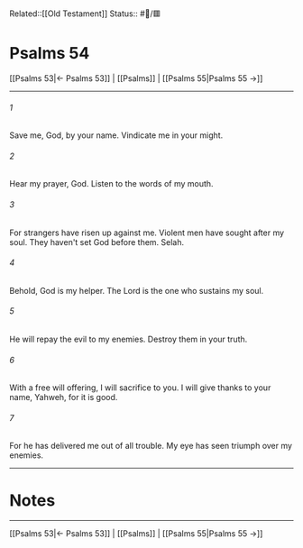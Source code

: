 Related::[[Old Testament]]
Status:: #📖/🟥
# Psalms 54

[[Psalms 53|← Psalms 53]] | [[Psalms]] | [[Psalms 55|Psalms 55 →]]
***



###### 1 
Save me, God, by your name. Vindicate me in your might. 

###### 2 
Hear my prayer, God. Listen to the words of my mouth. 

###### 3 
For strangers have risen up against me. Violent men have sought after my soul. They haven't set God before them. Selah. 

###### 4 
Behold, God is my helper. The Lord is the one who sustains my soul. 

###### 5 
He will repay the evil to my enemies. Destroy them in your truth. 

###### 6 
With a free will offering, I will sacrifice to you. I will give thanks to your name, Yahweh, for it is good. 

###### 7 
For he has delivered me out of all trouble. My eye has seen triumph over my enemies.

---
# Notes


***
[[Psalms 53|← Psalms 53]] | [[Psalms]] | [[Psalms 55|Psalms 55 →]]
